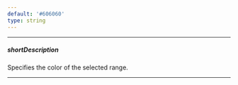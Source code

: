 ```yaml
---
default: '#606060'
type: string
---
```

---
##### shortDescription
Specifies the color of the selected range.

---
